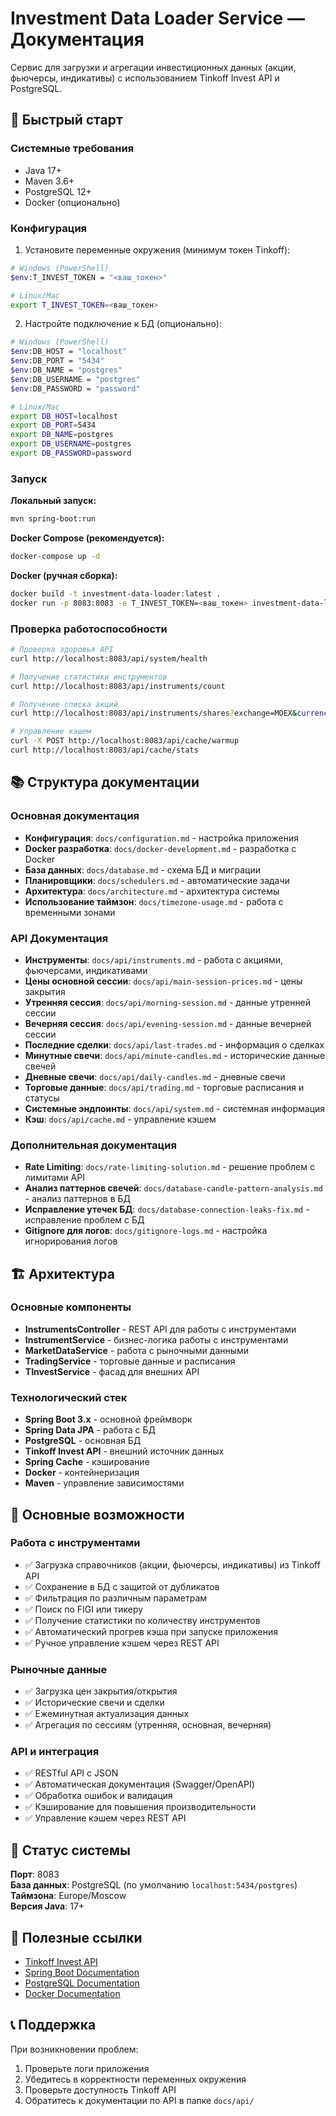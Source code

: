 # Investment Data Loader Service — Документация

Сервис для загрузки и агрегации инвестиционных данных (акции, фьючерсы, индикативы) с использованием Tinkoff Invest API и PostgreSQL.

## 🚀 Быстрый старт

### Системные требования
- Java 17+
- Maven 3.6+
- PostgreSQL 12+
- Docker (опционально)

### Конфигурация

1) Установите переменные окружения (минимум токен Tinkoff):
```bash
# Windows (PowerShell)
$env:T_INVEST_TOKEN = "<ваш_токен>"

# Linux/Mac
export T_INVEST_TOKEN=<ваш_токен>
```

2) Настройте подключение к БД (опционально):
```bash
# Windows (PowerShell)
$env:DB_HOST = "localhost"
$env:DB_PORT = "5434"
$env:DB_NAME = "postgres"
$env:DB_USERNAME = "postgres"
$env:DB_PASSWORD = "password"

# Linux/Mac
export DB_HOST=localhost
export DB_PORT=5434
export DB_NAME=postgres
export DB_USERNAME=postgres
export DB_PASSWORD=password
```

### Запуск

**Локальный запуск:**
```bash
mvn spring-boot:run
```

**Docker Compose (рекомендуется):**
```bash
docker-compose up -d
```

**Docker (ручная сборка):**
```bash
docker build -t investment-data-loader:latest .
docker run -p 8083:8083 -e T_INVEST_TOKEN=<ваш_токен> investment-data-loader:latest
```

### Проверка работоспособности

```bash
# Проверка здоровья API
curl http://localhost:8083/api/system/health

# Получение статистики инструментов
curl http://localhost:8083/api/instruments/count

# Получение списка акций
curl http://localhost:8083/api/instruments/shares?exchange=MOEX&currency=RUB

# Управление кэшем
curl -X POST http://localhost:8083/api/cache/warmup
curl http://localhost:8083/api/cache/stats
```

## 📚 Структура документации

### Основная документация
- **Конфигурация**: `docs/configuration.md` - настройка приложения
- **Docker разработка**: `docs/docker-development.md` - разработка с Docker
- **База данных**: `docs/database.md` - схема БД и миграции
- **Планировщики**: `docs/schedulers.md` - автоматические задачи
- **Архитектура**: `docs/architecture.md` - архитектура системы
- **Использование таймзон**: `docs/timezone-usage.md` - работа с временными зонами

### API Документация
- **Инструменты**: `docs/api/instruments.md` - работа с акциями, фьючерсами, индикативами
- **Цены основной сессии**: `docs/api/main-session-prices.md` - цены закрытия
- **Утренняя сессия**: `docs/api/morning-session.md` - данные утренней сессии
- **Вечерняя сессия**: `docs/api/evening-session.md` - данные вечерней сессии
- **Последние сделки**: `docs/api/last-trades.md` - информация о сделках
- **Минутные свечи**: `docs/api/minute-candles.md` - исторические данные свечей
- **Дневные свечи**: `docs/api/daily-candles.md` - дневные свечи
- **Торговые данные**: `docs/api/trading.md` - торговые расписания и статусы
- **Системные эндпоинты**: `docs/api/system.md` - системная информация
- **Кэш**: `docs/api/cache.md` - управление кэшем

### Дополнительная документация
- **Rate Limiting**: `docs/rate-limiting-solution.md` - решение проблем с лимитами API
- **Анализ паттернов свечей**: `docs/database-candle-pattern-analysis.md` - анализ паттернов в БД
- **Исправление утечек БД**: `docs/database-connection-leaks-fix.md` - исправление проблем с БД
- **Gitignore для логов**: `docs/gitignore-logs.md` - настройка игнорирования логов

## 🏗️ Архитектура

### Основные компоненты
- **InstrumentsController** - REST API для работы с инструментами
- **InstrumentService** - бизнес-логика работы с инструментами
- **MarketDataService** - работа с рыночными данными
- **TradingService** - торговые данные и расписания
- **TInvestService** - фасад для внешних API

### Технологический стек
- **Spring Boot 3.x** - основной фреймворк
- **Spring Data JPA** - работа с БД
- **PostgreSQL** - основная БД
- **Tinkoff Invest API** - внешний источник данных
- **Spring Cache** - кэширование
- **Docker** - контейнеризация
- **Maven** - управление зависимостями

## 🔧 Основные возможности

### Работа с инструментами
- ✅ Загрузка справочников (акции, фьючерсы, индикативы) из Tinkoff API
- ✅ Сохранение в БД с защитой от дубликатов
- ✅ Фильтрация по различным параметрам
- ✅ Поиск по FIGI или тикеру
- ✅ Получение статистики по количеству инструментов
- ✅ Автоматический прогрев кэша при запуске приложения
- ✅ Ручное управление кэшем через REST API

### Рыночные данные
- ✅ Загрузка цен закрытия/открытия
- ✅ Исторические свечи и сделки
- ✅ Ежеминутная актуализация данных
- ✅ Агрегация по сессиям (утренняя, основная, вечерняя)

### API и интеграция
- ✅ RESTful API с JSON
- ✅ Автоматическая документация (Swagger/OpenAPI)
- ✅ Обработка ошибок и валидация
- ✅ Кэширование для повышения производительности
- ✅ Управление кэшем через REST API

## 🚦 Статус системы

**Порт**: 8083  
**База данных**: PostgreSQL (по умолчанию `localhost:5434/postgres`)  
**Таймзона**: Europe/Moscow  
**Версия Java**: 17+  

## 🔗 Полезные ссылки

- [Tinkoff Invest API](https://tinkoff.github.io/investAPI/)
- [Spring Boot Documentation](https://spring.io/projects/spring-boot)
- [PostgreSQL Documentation](https://www.postgresql.org/docs/)
- [Docker Documentation](https://docs.docker.com/)

## 📞 Поддержка

При возникновении проблем:
1. Проверьте логи приложения
2. Убедитесь в корректности переменных окружения
3. Проверьте доступность Tinkoff API
4. Обратитесь к документации по API в папке `docs/api/`